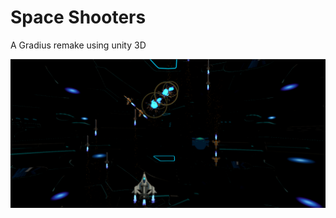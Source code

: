 # Space Shooters
A Gradius remake using unity 3D
<p align="left">
  <img src="screenshot.png" width="1000" title="App Home Screen">
</p>
